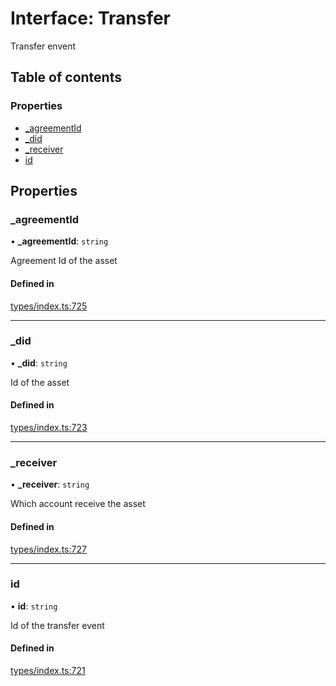 # Interface: Transfer

Transfer envent

## Table of contents

### Properties

- [\_agreementId](Transfer.md#_agreementid)
- [\_did](Transfer.md#_did)
- [\_receiver](Transfer.md#_receiver)
- [id](Transfer.md#id)

## Properties

### \_agreementId

• **\_agreementId**: `string`

Agreement Id of the asset

#### Defined in

[types/index.ts:725](https://github.com/nevermined-io/components-catalog/blob/20a1be5/lib/src/types/index.ts#L725)

___

### \_did

• **\_did**: `string`

Id of the asset

#### Defined in

[types/index.ts:723](https://github.com/nevermined-io/components-catalog/blob/20a1be5/lib/src/types/index.ts#L723)

___

### \_receiver

• **\_receiver**: `string`

Which account receive the asset

#### Defined in

[types/index.ts:727](https://github.com/nevermined-io/components-catalog/blob/20a1be5/lib/src/types/index.ts#L727)

___

### id

• **id**: `string`

Id of the transfer event

#### Defined in

[types/index.ts:721](https://github.com/nevermined-io/components-catalog/blob/20a1be5/lib/src/types/index.ts#L721)
